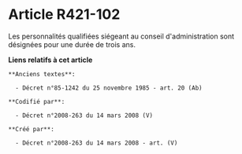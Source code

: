 # Article R421-102

Les personnalités qualifiées siégeant au conseil d'administration sont désignées pour une durée de trois ans.

**Liens relatifs à cet article**

	**Anciens textes**:

	  - Décret n°85-1242 du 25 novembre 1985 - art. 20 (Ab)

	**Codifié par**:

	  - Décret n°2008-263 du 14 mars 2008 (V)

	**Créé par**:

	  - Décret n°2008-263 du 14 mars 2008 - art. (V)
